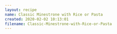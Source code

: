 ```yaml
---
layout: recipe
name: Classic Minestrone with Rice or Pasta
created: 2020-02-02 10:13:01
filename: Classic-Minestrone-with-Rice-or-Pasta
---
```

